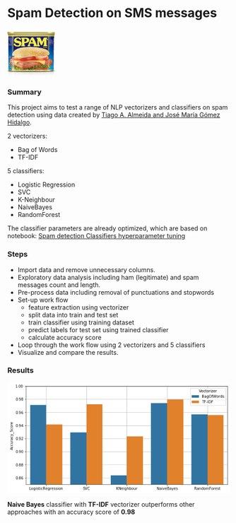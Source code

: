 # Spam Detection on SMS messages 

![spam-can](https://github.com/rui-zhang-ocean/Spam_Classifier/blob/master/figs/spam-can.png)

### Summary
This project aims to test a range of NLP vectorizers and classifiers on spam detection using data created by [Tiago A. Almeida and José María Gómez Hidalgo](http://www.dt.fee.unicamp.br/~tiago/smsspamcollection/). 

2 vectorizers:
 - Bag of Words
 - TF-IDF 

5 classifiers:
 - Logistic Regression
 - SVC
 - K-Neighbour
 - NaiveBayes
 - RandomForest

The classifier parameters are already optimized, which are based on notebook:
[Spam detection Classifiers hyperparameter tuning](https://www.kaggle.com/muzzzdy/d/uciml/sms-spam-collection-dataset/spam-detection-classifiers-hyperparameter-tuning/)

### Steps
 - Import data and remove unnecessary columns.
 - Exploratory data analysis including ham (legitimate) and spam messages count and length.
 - Pre-process data including removal of punctuations and stopwords
 - Set-up work flow
     - feature extraction using vectorizer
     - split data into train and test set
     - train classifier using training dataset
     - predict labels for test set using trained classifier
     - calculate accuracy score 
 - Loop through the work flow using 2 vectorizers and 5 classifiers
 - Visualize and compare the results.
 
### Results
![accuracy_score_barplot](https://github.com/rui-zhang-ocean/Spam_Classifier/blob/master/figs/accuracy_score.png)

**Naive Bayes** classifier with **TF-IDF** vectorizer outperforms other approaches with an accuracy score of **0.98**
